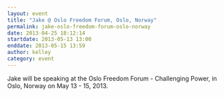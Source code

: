 ```yaml
---
layout: event
title: "Jake @ Oslo Freedom Forum, Oslo, Norway"
permalink: jake-oslo-freedom-forum-oslo-norway
date: 2013-04-25 18:12:14
startdate: 2013-05-13 13:00
enddate: 2013-05-15 13:59
author: kelley
category: event
---
```


Jake will be speaking at the Oslo Freedom Forum - Challenging Power, in Oslo, Norway on May 13 - 15, 2013.
